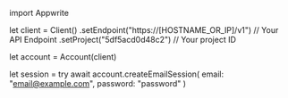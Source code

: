 import Appwrite

let client = Client()
    .setEndpoint("https://[HOSTNAME_OR_IP]/v1") // Your API Endpoint
    .setProject("5df5acd0d48c2") // Your project ID

let account = Account(client)

let session = try await account.createEmailSession(
    email: "email@example.com",
    password: "password"
)

